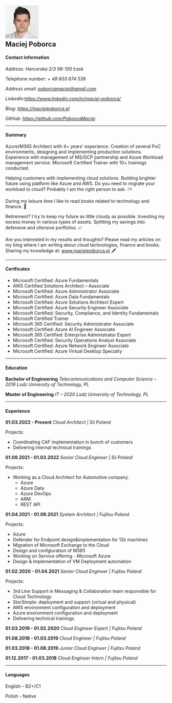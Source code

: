 ![alt text](./assets/images/cvphoto.png "Maciej Poborca")  
**Maciej Poborca**
---
#### Contact information
*Address: Harcerska 2/3 98-100 Łask*

*Telephone number: + 48 603 674 539*

*Address email: poborcamaciej@gmail.com*

*LinkedIn:https://www.linkedin.com/in/maciej-poborca/*

*Blog: https://maciejpoborca.pl*

*GitHub: https://github.com/PoborcaMaciej*

---
#### Summary

Azure/M365 Architect with 4+ years’ experience. Creation of several PoC environments, designing and implementing production solutions. Experience with management of MS/GCP partnership and Azure Workload management service. Microsoft Certified Trainer with 10+ trainings conducted.

Helping customers with implementing cloud solutions. Building brighter future using platform like Azure and AWS. Do you need to migrate your workload to cloud? Probably I am the right person to ask. ⛅

During my leisure time I like to read books related to technology and finance. 📖

Retirement? I try to keep my future as little cloudy as possible. Investing my excess money in various types of assets. Splitting my savings into defensive and ofensive portfolios. 📈

Are you interested in my results and thoughts? Please read my articles on my blog where I am writing about cloud technologies, finance and books.
Sharing my knowledge at: www.maciejpoborca.pl 🖋

---
#### Certficates

- Microsoft Certified: Azure Fundamentals
- AWS Certified Solutions Architect – Associate
- Microsoft Certified: Azure Administrator Associate
- Microsoft Certified: Azure Data Fundamentals
- Microsoft Certified: Azure Solutions Architect Expert
- Microsoft Certified: Azure Security Engineer Associate
- Microsoft Certified: Security, Compliance, and Identity Fundamentals
- Microsoft Certified Trainer
- Microsoft 365 Certified: Security Administrator Associate
- Microsoft Certified: Azure AI Engineer Associate
- Microsoft 365 Certified: Enterprise Administrator Expert
- Microsoft Certified: Security Operations Analyst Associate
- Microsoft Certified: Azure Network Engineer Associate
- Microsoft Certified: Azure Virtual Desktop Specialty

---

#### Education

**Bachelor of Engineering**
*Telecommunications and Computer Science – 2019
Lodz University of Technology, PL*

**Master of Engineering**
*IT – 2020
Lodz University of Technology, PL*

---

#### Experience

**01.03.2022 - Present**
*Cloud Architect | Sii Poland*

Projects:

- Coordinating CAF implementation in bunch of customers
- Delivering internal technical trainings

**01.09.2021 - 01.03.2022**
*Senior Cloud Engineer | Sii Poland*

Projects:

- Working as a Cloud Architect for Automotive company.
  - Azure
  - Azure Data 
  - Azure DevOps
  - ARM
  - REST API
  
**01.04.2021 - 01.09.2021**
*System Architect | Fujitsu Poland*

Projects:
  - Azure
  - Defender for Endpoint design&implementation for 12k machines
  - Migration of Microsoft Exchange to the Cloud
  - Design and confgiuration of M365
  - Working on Service offering - Microsoft Azure
  - Design & Implementation of VM Deployment automation

**01.02.2020 - 01.04.2021**
*Senior Cloud Engineer | Fujitsu Poland*

Projects:
  - 3rd Line Support in Messaging & Collaboration team responsible for Cloud Technology
  - StorSimple: deployment and support (virtual and physical)
  - AWS environment configuration and deployment
  - Azure environment configuration and deployment
  - Delivering technical trainings

**01.03.2019 - 01.02.2020**
*Cloud Engineer Expert | Fujitsu Poland*

**01.08.2018 - 01.03.2019**
*Cloud Engineer | Fujitsu Poland*

**01.03.2018 - 01.08.2019**
*Junior Cloud Engineer | Fujitsu Poland*

**01.12.2017 - 01.03.2018**
*Cloud Engineer Intern | Fujitsu Poland*

---
#### Languages

English – B2+/C1

Polish  - Native